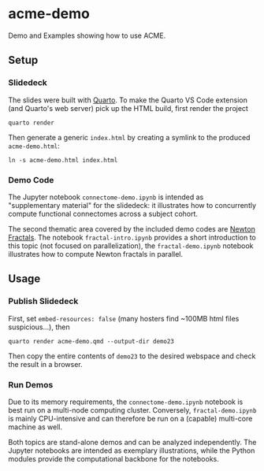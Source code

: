 <!--
Copyright (c) 2023 Ernst Strüngmann Institute (ESI) for Neuroscience
in Cooperation with Max Planck Society
SPDX-License-Identifier: CC-BY-NC-SA-1.0
-->

# acme-demo
Demo and Examples showing how to use ACME.

## Setup

### Slidedeck

The slides were built with [Quarto](https://quarto.org/). To make the
Quarto VS Code extension (and Quarto's web server) pick up the HTML build,
first render the project

```shell
quarto render
```

Then generate a generic `index.html` by creating a symlink to the produced
`acme-demo.html`:

```shell
ln -s acme-demo.html index.html
```

### Demo Code

The Jupyter notebook `connectome-demo.ipynb` is intended as "supplementary
material" for the slidedeck: it illustrates how to concurrently compute
functional connectomes across a subject cohort.

The second thematic area covered by the included demo codes are
[Newton Fractals](https://en.wikipedia.org/wiki/Newton_fractal). The
notebook `fractal-intro.ipynb` provides a short introduction to this topic
(not focused on parallelization), the `fractal-demo.ipynb` notebook illustrates
how to compute Newton fractals in parallel.

## Usage

### Publish Slidedeck

First, set `embed-resources: false` (many hosters find ~100MB html files
suspicious...), then

```shell
quarto render acme-demo.qmd --output-dir demo23
```

Then copy the entire contents of `demo23` to the desired webspace and
check the result in a browser.

### Run Demos

Due to its memory requirements, the `connectome-demo.ipynb` notebook is best
run on a multi-node computing cluster. Conversely, `fractal-demo.ipynb` is
mainly CPU-intensive and can therefore be run on a (capable) multi-core
machine as well.

Both topics are stand-alone demos and can be analyzed independently. The
Jupyter notebooks are intended as exemplary illustrations, while the Python
modules provide the computational backbone for the notebooks.

